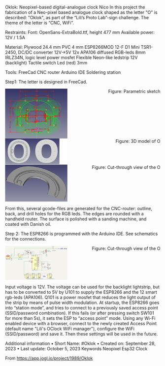 Oklok: Neopixel-based digital-analogue clock
Nico
In this project the fabrication of a Neo-pixel based analogue clock shaped as the letter "O" is described: "Oklok", as part of the “Lili’s Proto Lab”-sign challenge. The theme of the letter is “CNC, WiFi”.

Restraints:
Font: OpenSans-ExtraBold.ttf, height 477 mm
Available power: 12V / 1.5A
 
Material:
Plywood 24.4 mm 
PVC 4 mm
ESP8266MOD 12-F D1 Mini
TSR1-2450, DC/DC converter 12V->5V
12x APA106 diffused RGB-leds 8mm
IRLZ34N, logic level power mosfet
Flexible Neon-like ledstrip 12V (backlight) 
Tactile switch
Led (red) 3mm
 
Tools:
FreeCad
CNC router
Arduino IDE
Soldering station

Step1:
The letter is designed in FreeCad.
 
<div style="display: flex; justify-content: space-between;">
  <img src="../pictures/8-param.png" alt="Image 1" style="width: 40%;"/>
  <figcaption>Figure: Parametric sketch<figcaption>
</div>

<div style="display: flex; justify-content: space-between;">
  <img src="./pictures/8-design.png" alt="Image 1" style="width: 40%;"/>
  <figcaption>Figure: 3D model of O<figcaption>
</div>

<div style="display: flex; justify-content: space-between;">
  <img src="./pictures/8-cut_through.png" alt="Image 1" style="width: 40%;"/>
  <figcaption>Figure: Cut-through view of the O<figcaption>
</div>

From this, several gcode-files are generated for the CNC-router: outline, back, and drill holes for the RGB leds.
The edges are rounded with a handheld router.
The surface is polished with a sanding machine, and coated with Danish oil.
 
Step 2:
The ESP8266 is programmed with the Arduino IDE.
See schematics for the connections.

<div style="display: flex; justify-content: space-between;">
  <img src="./pictures/8-electronic diagram.jpg" alt="Image 1" style="width: 40%;"/>
  <figcaption>Figure: Cut-through view of the O<figcaption>
</div>

Input voltage is 12V.
The voltage can be used for the backlight lightstrip, but has to be converted to 5V by U101 to supply the ESP8266 and the 12 smart rgb-leds (APA106).
Q101 is a power mosfet that reduces the light output of the strip by means of pulse width modulation.
At startup, the ESP8266 goes into “station mode”, and tries to connect to a previously saved access point (SSID/password combination).
If this fails (or after pressing switch SW101 for more than 5s), it sets the ESP to “access point” mode. Using any Wi-Fi enabled device with a browser, connect to the newly created Access Point (default name "Lili's OClock WiFi manager"), configure the WiFi (SSID/password) and save it. Then these settings will be used in the future.

Additional information
	• Short Name: #Oklok
	• Created on: September 28, 2023
	• Last update: October 5, 2023
Keywords
Neopixel
Esp32
Clock

From <https://app.jogl.io/project/1989/Oklok> 
